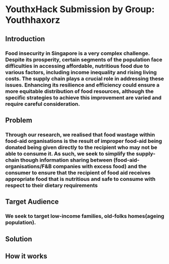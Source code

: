 <h1 align=left>YouthxHack Submission by Group: Youthhaxorz</h1>
<h2 align=left>Introduction</h2>
<h3>Food insecurity in Singapore is a very complex challenge. Despite its prosperity, certain segments of the population face difficulties in accessing affordable, nutritious food due to various factors, including income inequality and rising living costs. The supply chain plays a crucial role in addressing these issues. Enhancing its resilience and efficiency could ensure a more equitable distribution of food resources, although the specific strategies to achieve this improvement are varied and require careful consideration.</h3>
<h2 align=left>Problem</h2>
<h3>Through our research, we realised that food wastage within food-aid organisations is the result of improper food-aid being donated being given directly to the recipient who may not be able to consume it. As such, we seek to simplify the supply-chain though information sharing between (food-aid-organisations/F&B companies with excess food) and the consumer to ensure that the recipient of food aid receives appropriate food that is nutritious and safe to consume with respect to their dietary requirements </h3>
<h2>Target Audience</h2>
<h3>We seek to target low-income families, old-folks homes(ageing population).</h3>
<h2 align=left>Solution</h2>
<h2 align=left>How it works</h2>
